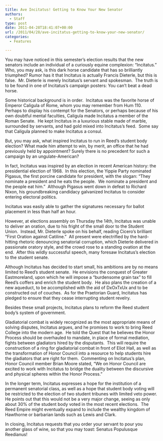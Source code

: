```yaml
---
title: Ave Incitatus! Getting to Know Your New Senator
authors: 
  - Staff
type: post
date: 2011-04-28T18:41:07+00:00
url: /2011/04/28/ave-incitatus-getting-to-know-your-new-senator/
categories:
  - Features

---
```

You may have noticed in this semester’s election results that the new senators include an individual of a curiously equine complexion: “Incitatus.”  Who, you may ask, is this dark horse candidate that has so brilliantly triumphed? Rumor has it that Incitatus is actually Francis Dieterle, but this is false.  Mr. Dieterle is merely Incitatus’s servant and spokesman.  The truth is to be found in one of Incitatus’s campaign posters: You can’t beat a dead horse.

Some historical background is in order.  Incitatus was the favorite horse of Emperor Caligula of Rome, whom you may remember from Hum 110.  Perhaps to display his contempt for the Senators, or perhaps because of his own doubtful mental faculties, Caligula made Incitatus a member of the Roman Senate.  He kept Incitatus in a luxurious stable made of marble, surrounded by servants, and had gold mixed into Incitatus’s feed.  Some say that Caligula planned to make Incitatus a consul.

But, you may ask, what inspired Incitatus to run in Reed’s student body election? What made him attempt to win, by merit, an office that he had previously held by appointment? Surely there is no precedent for such a campaign by an ungulate-American?

In fact, Incitatus was inspired by an election in recent American history: the presidential election of 1968.  In this election, the Yippie Party nominated Pigasus, the first porcine candidate for president, with the slogan: “They nominate a president and he eats the people.  We nominate a president and the people eat him.”  Although Pigasus went down in defeat to Richard Nixon, his groundbreaking candidacy galvanized Incitatus to consider entering electoral politics.

Incitatus was easily able to gather the signatures necessary for ballot placement in less than half an hour.

However, at elections assembly on Thursday the 14th, Incitatus was unable to deliver an oration, due to his fright of the small door to the Student Union.  Instead, Mr. Dieterle spoke on his behalf, reading Cicero’s brilliant “First Oration against Catiline.”  All present were electrified by the hard-hitting rhetoric denouncing senatorial corruption, which Dieterle delivered in passionate oratory style, and the crowd rose to a standing ovation at the end.  After this wildly successful speech, many foresaw Incitatus’s election to the student senate.

Although Incitatus has decided to start small, his ambitions are by no means limited to Reed’s student senate.  He envisions the conquest of Greater Eastmoreland, upon which he will impose a “burdensome grain tax” to fill Reed’s coffers and enrich the student body.  He also plans the creation of a new aqueduct, to be accomplished with the aid of DxOxTxUx and to be constructed out of couches.  As for the Praetorian Guard, Incitatus has pledged to ensure that they cease interrupting student revelry.

Besides these small projects, Incitatus plans to reform the Reed student body’s system of government.

Gladiatorial combat is widely recognized as the most appropriate means of solving disputes, Incitatus argues, and he promises to work to bring Reed College into the modern age.  He told the Quest that he believes the Honor Process should be overhauled to mandate, in place of formal mediation, fights between gladiators hired by the disputants.  This will require the construction of a ring for gladiatorial combat in front of Eliot Hall, as well as the transformation of Honor Council into a resource to help students hire the gladiators that are right for them.  Commenting on Incitatus’s plan, Honor Council member Brian Moore stated, “We on Honor Council are excited to work with Incitatus to bridge the duality between the discursive and physical spheres within the Honor Process.”

In the longer term, Incitatus expresses a hope for the institution of a permanent senatorial class, as well as a hope that student body voting will be restricted to the election of two student tribunes with limited veto power.  He points out that this would not be a very major change, seeing as only about 30% of the student body voted in the most recent elections.  The Reed Empire might eventually expand to include the wealthy kingdom of Hawthorne or barbarian lands such as Lewis and Clark.

In closing, Incitatus requests that you order your servant to pour you another glass of wine, so that you may toast: Senatus Populusque Reedianus!